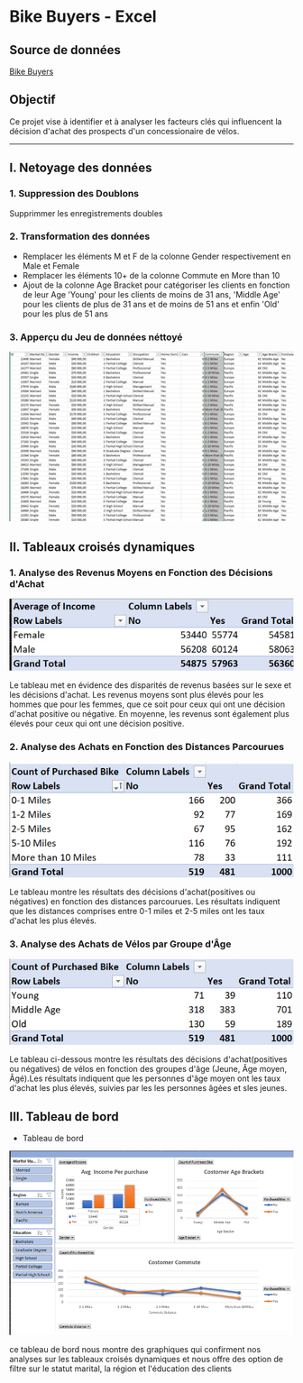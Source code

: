 # Bike Buyers - Excel

## Source de données
[Bike Buyers](Excel_Project_Dataset.xlsx)


## Objectif
Ce projet vise à identifier et à analyser les facteurs clés qui influencent la décision d'achat des prospects d'un concessionaire de vélos.

---
## I.  Netoyage des données 

### 1. Suppression des Doublons
Supprimmer les enregistrements doubles
### 2. Transformation des données
 - Remplacer les éléments M et F de la colonne Gender respectivement en Male et Female
 - Remplacer les éléments 10+ de la colonne Commute en More than 10
 - Ajout de la colonne Age Bracket pour catégoriser les clients en fonction de leur Age 'Young' pour les clients de moins de 31 ans, 'Middle Age' pour les clients de plus de 31 ans et de moins de 51 ans et enfin 'Old' pour les plus de 51 ans
 ### 3. Apperçu du Jeu de données néttoyé

![data sheet](bike_data_sheet.png)
 ## II. Tableaux croisés dynamiques 
 ### 1. Analyse des Revenus Moyens en Fonction des Décisions d'Achat

 ![TCD](avg_income_gender.png)

 Le tableau met en évidence des disparités de revenus basées sur le sexe et les décisions d'achat. Les revenus moyens sont plus élevés pour les hommes que pour les femmes, que ce soit pour ceux qui ont une décision d'achat positive ou négative. En moyenne, les revenus sont également plus élevés pour ceux qui ont une décision positive. 

 ### 2. Analyse des Achats en Fonction des Distances Parcourues

 ![TCD](count_purchased_bike.png)

  Le tableau montre les résultats des décisions d'achat(positives ou négatives) en fonction des distances parcourues. Les résultats indiquent que les distances comprises entre 0-1 miles et 2-5 miles ont les taux d'achat les plus élevés.

 ### 3. Analyse des Achats de Vélos par Groupe d'Âge

 ![TCD](count_purchased_bike_1.png)

   Le tableau ci-dessous montre les résultats des décisions d'achat(positives ou négatives) de vélos en fonction des groupes d'âge (Jeune, Âge moyen, Âgé).Les résultats indiquent que les personnes d'âge moyen ont les taux d'achat les plus élevés, suivies par les les personnes âgées et sles jeunes.

 ## III. Tableau de bord 

 - Tableau de bord

 ![TCD](bike_dashbord.png)

 ce tableau de bord nous montre des graphiques qui confirment nos analyses sur les tableaux croisés dynamiques et nous offre des option de filtre sur le statut marital, la région et l'éducation des clients